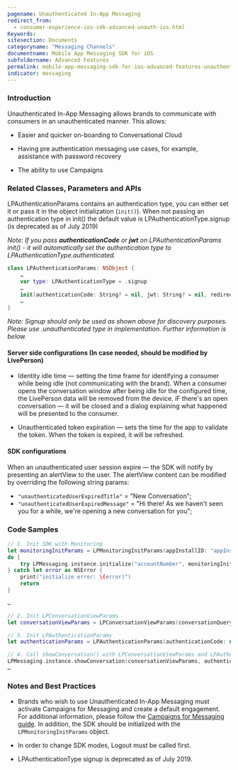 ```yaml
---
pagename: Unauthenticated In-App Messaging
redirect_from:
  - consumer-experience-ios-sdk-advanced-unauth-ios.html
Keywords:
sitesection: Documents
categoryname: "Messaging Channels"
documentname: Mobile App Messaging SDK for iOS
subfoldername: Advanced Features
permalink: mobile-app-messaging-sdk-for-ios-advanced-features-unauthenticated-in-app-messaging.html
indicator: messaging
---
```


### Introduction

Unauthenticated In-App Messaging allows brands to communicate with consumers in an unauthenticated manner. This allows:

* Easier and quicker on-boarding to Conversational Cloud

* Having pre authentication messaging use cases, for example, assistance with password recovery

* The ability to use Campaigns 

### Related Classes, Parameters and APIs

LPAuthenticationParams contains an authentication type, you can either set it or pass it in the object initialization (```init()```). When not passing an authentication type in init() the default value is LPAuthenticationType.signup (is deprecated as of July 2019)

_Note: If you pass **authenticationCode** or **jwt** on LPAuthenticationParams init() - it will automatically set the authentication type to LPAuthenticationType.authenticated._

```swift
class LPAuthenticationParams: NSObject {
    …
    var type: LPAuthenticationType = .signup
    …
    init(authenticationCode: String? = nil, jwt: String? = nil, redirectURI: String? = nil, certPinningPublicKeys: [String]? = nil, authenticationType: LPAuthenticationType = .signup)
    …
}
```
_Note: Signup should only be used as shown above for discovery purposes. Please use .unauthenticated type in implementation. Further information is below._

#### Server side configurations (In case needed, should be modified by LivePerson)

* Identity idle time — setting the time frame for identifying a consumer while being idle (not communicating with the brand). When a consumer opens the conversation window after being idle for the configured time, the LivePerson data will be removed from the device. iF there's an open conversation — it will be closed and a dialog explaining what happened will be presented to the consumer.

* Unauthenticated token expiration — sets the time for the app to validate the token. When the token is expired, it will be refreshed.

#### SDK configurations

When an unauthenticated user session expire — the SDK will notify by presenting an alertView to the user. The alertView content can be modified by overriding the following string params:

* ```"unauthenticatedUserExpiredTitle"``` = "New Conversation";
* ```"unauthenticatedUserExpiredMessage"``` = "Hi there! As we haven't seen you for a while, we're opening a new conversation for you";

### Code Samples
```swift
// 1. Init SDK with Monitoring
let monitoringInitParams = LPMonitoringInitParams(appInstallID: "appInstallID")
do {
    try LPMessaging.instance.initialize("accountNumber", monitoringInitParams: monitoringInitParams)
} catch let error as NSError {
    print("initialize error: \(error)")
    return
}

…

// 2. Init LPConversationViewParams
let conversationViewParams = LPConversationViewParams(conversationQuery: self.conversationQuery!, containerViewController: nil, isViewOnly: false)

// 3. Init LPAuthenticationParams
let authenticationParams = LPAuthenticationParams(authenticationCode: nil, jwt: nil, redirectURI: nil, authenticationType: .unauthenticated)

// 4. Call showConversation() with LPConversationViewParams and LPAuthenticationParams
LPMessaging.instance.showConversation(conversationViewParams, authenticationParams: authenticationParams)
…

```

### Notes and Best Practices

* Brands who wish to use Unauthenticated In-App Messaging must activate Campaigns for Messaging and create a default engagement. For additional information, please follow the [Campaigns for Messaging guide](https://s3-eu-west-1.amazonaws.com/ce-sr/CA/Campaigns/Mobile+App+Engagement+Configuration+Guide.pdf). In addition, the SDK should be initialized with the ```LPMonitoringInitParams``` object.

* In order to change SDK modes, Logout must be called first.

* LPAuthenticationType signup is deprecated as of July 2019.
